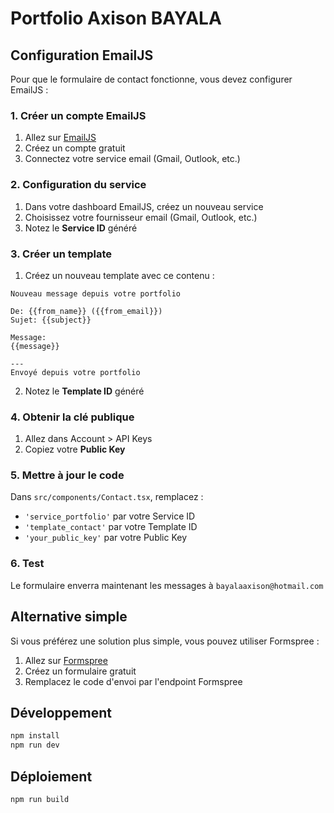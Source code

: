 # Portfolio Axison BAYALA

## Configuration EmailJS

Pour que le formulaire de contact fonctionne, vous devez configurer EmailJS :

### 1. Créer un compte EmailJS
1. Allez sur [EmailJS](https://www.emailjs.com/)
2. Créez un compte gratuit
3. Connectez votre service email (Gmail, Outlook, etc.)

### 2. Configuration du service
1. Dans votre dashboard EmailJS, créez un nouveau service
2. Choisissez votre fournisseur email (Gmail, Outlook, etc.)
3. Notez le **Service ID** généré

### 3. Créer un template
1. Créez un nouveau template avec ce contenu :

```
Nouveau message depuis votre portfolio

De: {{from_name}} ({{from_email}})
Sujet: {{subject}}

Message:
{{message}}

---
Envoyé depuis votre portfolio
```

2. Notez le **Template ID** généré

### 4. Obtenir la clé publique
1. Allez dans Account > API Keys
2. Copiez votre **Public Key**

### 5. Mettre à jour le code
Dans `src/components/Contact.tsx`, remplacez :
- `'service_portfolio'` par votre Service ID
- `'template_contact'` par votre Template ID  
- `'your_public_key'` par votre Public Key

### 6. Test
Le formulaire enverra maintenant les messages à `bayalaaxison@hotmail.com`

## Alternative simple
Si vous préférez une solution plus simple, vous pouvez utiliser Formspree :
1. Allez sur [Formspree](https://formspree.io/)
2. Créez un formulaire gratuit
3. Remplacez le code d'envoi par l'endpoint Formspree

## Développement

```bash
npm install
npm run dev
```

## Déploiement

```bash
npm run build
```